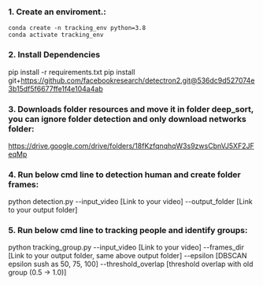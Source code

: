### 1. Create an enviroment.:
```
conda create -n tracking_env python=3.8
conda activate tracking_env
```

### 2. Install Dependencies
pip install -r requirements.txt
pip install git+https://github.com/facebookresearch/detectron2.git@536dc9d527074e3b15df5f6677ffe1f4e104a4ab

### 3. Downloads folder resources and move it in folder deep_sort, you can ignore folder detection and only download networks folder:
https://drive.google.com/drive/folders/18fKzfqnqhqW3s9zwsCbnVJ5XF2JFeqMp
### 4. Run below cmd line to detection human and create folder frames:
python detection.py --input_video [Link to your video] --output_folder [Link to your output folder]
### 5. Run below cmd line to tracking people and identify groups:
python tracking_group.py 
--input_video [Link to your video] 
--frames_dir [Link to your output folder, same above output folder] 
--epsilon [DBSCAN epsilon sush as 50, 75, 100] --threshold_overlap [threshold overlap with old group (0.5 -> 1.0)]
